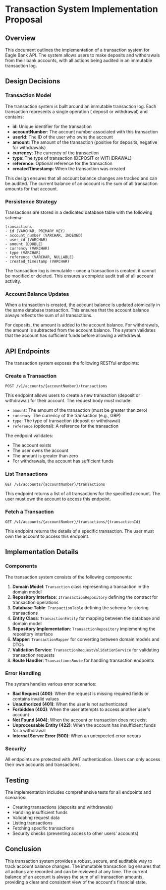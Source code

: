 # Transaction System Implementation Proposal

## Overview

This document outlines the implementation of a transaction system for Eagle Bank API. The system allows users to make
deposits and withdrawals from their bank accounts, with all actions being audited in an immutable transaction log.

## Design Decisions

### Transaction Model

The transaction system is built around an immutable transaction log. Each transaction represents a single operation (
deposit or withdrawal) and contains:

- **id**: Unique identifier for the transaction
- **accountNumber**: The account number associated with this transaction
- **userId**: The ID of the user who owns the account
- **amount**: The amount of the transaction (positive for deposits, negative for withdrawals)
- **currency**: The currency of the transaction
- **type**: The type of transaction (DEPOSIT or WITHDRAWAL)
- **reference**: Optional reference for the transaction
- **createdTimestamp**: When the transaction was created

This design ensures that all account balance changes are tracked and can be audited. The current balance of an account
is the sum of all transaction amounts for that account.

### Persistence Strategy

Transactions are stored in a dedicated database table with the following schema:

```
transactions
- id (VARCHAR, PRIMARY KEY)
- account_number (VARCHAR, INDEXED)
- user_id (VARCHAR)
- amount (DOUBLE)
- currency (VARCHAR)
- type (VARCHAR)
- reference (VARCHAR, NULLABLE)
- created_timestamp (VARCHAR)
```

The transaction log is immutable - once a transaction is created, it cannot be modified or deleted. This ensures a
complete audit trail of all account activity.

### Account Balance Updates

When a transaction is created, the account balance is updated atomically in the same database transaction. This ensures
that the account balance always reflects the sum of all transactions.

For deposits, the amount is added to the account balance. For withdrawals, the amount is subtracted from the account
balance. The system validates that the account has sufficient funds before allowing a withdrawal.

## API Endpoints

The transaction system exposes the following RESTful endpoints:

### Create a Transaction

```
POST /v1/accounts/{accountNumber}/transactions
```

This endpoint allows users to create a new transaction (deposit or withdrawal) for their account. The request body must
include:

- `amount`: The amount of the transaction (must be greater than zero)
- `currency`: The currency of the transaction (e.g., GBP)
- `type`: The type of transaction (deposit or withdrawal)
- `reference` (optional): A reference for the transaction

The endpoint validates:

- The account exists
- The user owns the account
- The amount is greater than zero
- For withdrawals, the account has sufficient funds

### List Transactions

```
GET /v1/accounts/{accountNumber}/transactions
```

This endpoint returns a list of all transactions for the specified account. The user must own the account to access this
endpoint.

### Fetch a Transaction

```
GET /v1/accounts/{accountNumber}/transactions/{transactionId}
```

This endpoint returns the details of a specific transaction. The user must own the account to access this endpoint.

## Implementation Details

### Components

The transaction system consists of the following components:

1. **Domain Model**: `Transaction` class representing a transaction in the domain model
2. **Repository Interface**: `ITransactionRepository` defining the contract for transaction operations
3. **Database Table**: `TransactionTable` defining the schema for storing transactions
4. **Entity Class**: `TransactionEntity` for mapping between the database and domain model
5. **Repository Implementation**: `TransactionRepository` implementing the repository interface
6. **Mapper**: `TransactionMapper` for converting between domain models and DTOs
7. **Validation Service**: `TransactionRequestValidationService` for validating transaction requests
8. **Route Handler**: `TransactionsRoute` for handling transaction endpoints

### Error Handling

The system handles various error scenarios:

- **Bad Request (400)**: When the request is missing required fields or contains invalid values
- **Unauthorized (401)**: When the user is not authenticated
- **Forbidden (403)**: When the user attempts to access another user's account
- **Not Found (404)**: When the account or transaction does not exist
- **Unprocessable Entity (422)**: When the account has insufficient funds for a withdrawal
- **Internal Server Error (500)**: When an unexpected error occurs

### Security

All endpoints are protected with JWT authentication. Users can only access their own accounts and transactions.

## Testing

The implementation includes comprehensive tests for all endpoints and scenarios:

- Creating transactions (deposits and withdrawals)
- Handling insufficient funds
- Validating request data
- Listing transactions
- Fetching specific transactions
- Security checks (preventing access to other users' accounts)

## Conclusion

This transaction system provides a robust, secure, and auditable way to track account balance changes. The immutable
transaction log ensures that all actions are recorded and can be reviewed at any time. The current balance of an account
is always the sum of all transaction amounts, providing a clear and consistent view of the account's financial state.